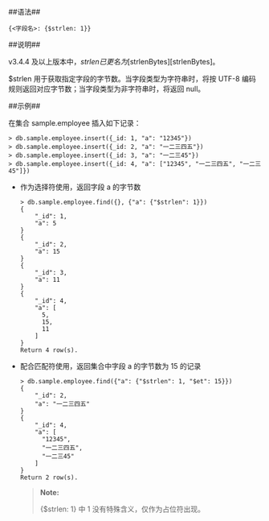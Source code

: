 ##语法##

```lang-json
{<字段名>: {$strlen: 1}}
```

##说明##

v3.4.4 及以上版本中，$strlen 已更名为 [$strlenBytes][strlenBytes]。

$strlen 用于获取指定字段的字节数。当字段类型为字符串时，将按 UTF-8 编码规则返回对应字节数；当字段类型为非字符串时，将返回 null。

##示例##

在集合 sample.employee 插入如下记录：

```lang-javascript
> db.sample.employee.insert({_id: 1, "a": "12345"})
> db.sample.employee.insert({_id: 2, "a": "一二三四五"})
> db.sample.employee.insert({_id: 3, "a": "一二三45"})
> db.sample.employee.insert({_id: 4, "a": ["12345", "一二三四五", "一二三45"]})
```

* 作为选择符使用，返回字段 a 的字节数

    ```lang-javascript
    > db.sample.employee.find({}, {"a": {"$strlen": 1}})
    {
        "_id": 1,
        "a": 5
    }
    {
        "_id": 2,
        "a": 15
    }
    {
        "_id": 3,
        "a": 11
    }
    {
        "_id": 4,
        "a": [
          5,
          15,
          11
        ]
    }
    Return 4 row(s).
    ```

* 配合匹配符使用，返回集合中字段 a 的字节数为 15 的记录
  
    ```lang-javascript
    > db.sample.employee.find({"a": {"$strlen": 1, "$et": 15}})
    {
        "_id": 2,
        "a": "一二三四五"
    }
    {
        "_id": 4,
        "a": [
          "12345",
          "一二三四五",
          "一二三45"
        ]
    }
    Return 2 row(s).
    ```

    > **Note:**  
    >
    > {$strlen: 1} 中 1 没有特殊含义，仅作为占位符出现。

[^_^]:
    本文使用的所有引用及链接
[strlenBytes]:manual/Manual/Operator/Function_Operator/strlenBytes.md